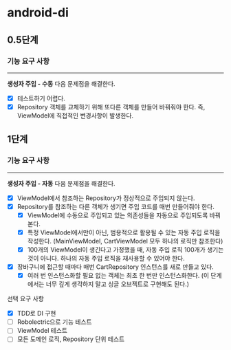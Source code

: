 # android-di

## 0.5단계
### 기능 요구 사항
---
**생성자 주입 - 수동**
다음 문제점을 해결한다.

- [x] 테스트하기 어렵다.
- [x] Repository 객체를 교체하기 위해 또다른 객체를 만들어 바꿔줘야 한다. 즉, ViewModel에 직접적인 변경사항이 발생한다.

## 1단계
### 기능 요구 사항
---
**생성자 주입 - 자동**
다음 문제점을 해결한다.

- [x] ViewModel에서 참조하는 Repository가 정상적으로 주입되지 않는다.
- [x] Repository를 참조하는 다른 객체가 생기면 주입 코드를 매번 만들어줘야 한다.
  - [x] ViewModel에 수동으로 주입되고 있는 의존성들을 자동으로 주입되도록 바꿔본다.
  - [x] 특정 ViewModel에서만이 아닌, 범용적으로 활용될 수 있는 자동 주입 로직을 작성한다. (MainViewModel, CartViewModel 모두 하나의 로직만 참조한다)
  - [x] 100개의 ViewModel이 생긴다고 가정했을 때, 자동 주입 로직 100개가 생기는 것이 아니다. 하나의 자동 주입 로직을 재사용할 수 있어야 한다.
- [x] 장바구니에 접근할 때마다 매번 CartRepository 인스턴스를 새로 만들고 있다.
  - [x] 여러 번 인스턴스화할 필요 없는 객체는 최초 한 번만 인스턴스화한다. (이 단계에서는 너무 깊게 생각하지 말고 싱글 오브젝트로 구현해도 된다.)

선택 요구 사항
- [x] TDD로 DI 구현
- [ ] Robolectric으로 기능 테스트
- [ ] ViewModel 테스트
- [ ] 모든 도메인 로직, Repository 단위 테스트